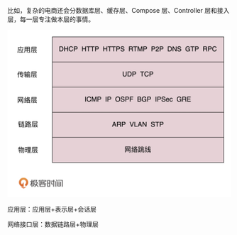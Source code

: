 比如，复杂的电商还会分数据库层、缓存层、Compose 层、Controller 层和接入层，每一层专注做本层的事情。



![img](./asset/5985d6d430e1b1d3f165bf0f916ed954.png)

应用层：应用层+表示层+会话层

网络接口层：数据链路层+物理层